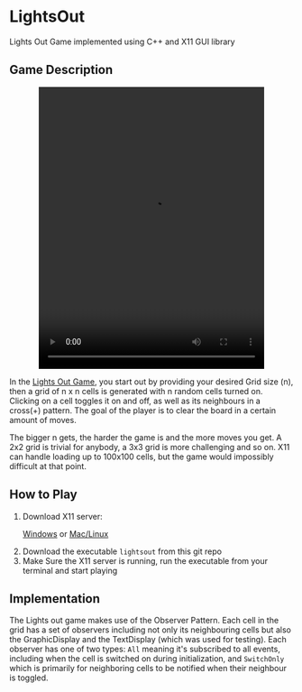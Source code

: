 # LightsOut
Lights Out Game implemented using C++ and X11 GUI library 

## Game Description

<div align="center">
  <video width="400" height="500" controls>
    <source src="https://youtube.com/shorts/fIjTR35wz2s" type="video/mp4">
  </video>
</div>

In the [Lights Out Game](https://en.wikipedia.org/wiki/Lights_Out_(game)), you start out by providing your desired Grid size (n), then a grid of n x n cells is generated with n random cells turned on. Clicking on a cell toggles it on and off, as well as its neighbours in a cross(+) pattern. The goal of the player is to clear the board in a certain amount of moves. 

The bigger n gets, the harder the game is and the more moves you get. A 2x2 grid is trivial for anybody, a 3x3 grid is more challenging and so on. X11 can handle loading up to 100x100 cells, but the game would impossibly difficult at that point.

## How to Play

<ol>
<li>Download X11 server: 

[Windows](https://sourceforge.net/projects/xming/) or  [Mac/Linux](https://www.cyberciti.biz/faq/apple-osx-mountain-lion-mavericks-install-xquartz-server/)
 </li>
<li> Download the executable <code>lightsout</code> from this git repo</li>
<li>Make Sure the X11 server is running, run the executable from your terminal and start playing </li>
</ol>

## Implementation

The Lights out game makes use of the Observer Pattern. Each cell in the grid has a set of observers including not only its neighbouring cells but also the GraphicDisplay and the TextDisplay (which was used for testing). Each observer has one of two types: <code>All</code> meaning it's subscribed to all events, including when the cell is switched on during initialization, and <code>SwitchOnly</code> which is primarily for neighboring cells to be notified when their neighbour is toggled.
